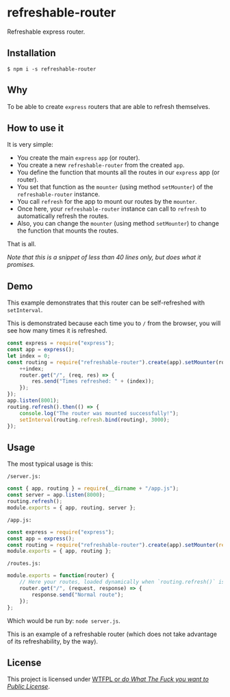 # refreshable-router

Refreshable express router.

## Installation

`$ npm i -s refreshable-router`

## Why

To be able to create `express` routers that are able to refresh themselves.

## How to use it

It is very simple:

  - You create the main `express` `app` (or router).
  - You create a new `refreshable-router` from the created `app`.
  - You define the function that mounts all the routes in our `express` app (or router).
  - You set that function as the `mounter` (using method `setMounter`) of the `refreshable-router` instance.
  - You call `refresh` for the app to mount our routes by the `mounter`.
  - Once here, your `refreshable-router` instance can call to `refresh` to automatically refresh the routes.
  - Also, you can change the `mounter` (using method `setMounter`) to change the function that mounts the routes.

That is all.

*Note that this is a snippet of less than 40 lines only, but does what it promises.*

## Demo

This example demonstrates that this router can be self-refreshed with `setInterval`.

This is demonstrated because each time you to `/` from the browser, you will see how many times it is refreshed.

```js
const express = require("express");
const app = express();
let index = 0;
const routing = require("refreshable-router").create(app).setMounter(router => {
	++index;
	router.get("/", (req, res) => {
		res.send("Times refreshed: " + (index));
	});
});
app.listen(8001);
routing.refresh().then(() => {
	console.log("The router was mounted successfully!");
	setInterval(routing.refresh.bind(routing), 3000);
});
```

## Usage

The most typical usage is this:

`/server.js:`

```js
const { app, routing } = require(__dirname + "/app.js");
const server = app.listen(8000);
routing.refresh();
module.exports = { app, routing, server };
```

`/app.js:`

```js
const express = require("express");
const app = express();
const routing = require("refreshable-router").create(app).setMounter(require(__dirname + "/routes.js"));
module.exports = { app, routing };
```

`/routes.js:`

```js
module.exports = function(router) {
	// Here your routes, loaded dynamically when `routing.refresh()` is called.
	router.get("/", (request, response) => {
		response.send("Normal route");
	});
};
```

Which would be run by: `node server.js`.

This is an example of a refreshable router (which does not take advantage of its refreshability, by the way).

## License

This project is licensed under [WTFPL or *do What The Fuck you want to Public License*](https://es.wikipedia.org/wiki/WTFPL).

